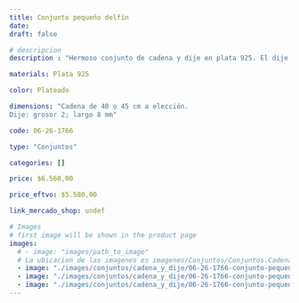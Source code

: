 ```yaml
---
title: Conjunto pequeño delfín
date: 
draft: false

# descripcion
description : "Hermoso conjunto de cadena y dije en plata 925. El dije es un delfín  pequeño calado. Muy delicado."

materials: Plata 925

color: Plateado

dimensions: "Cadena de 40 o 45 cm a elección.
Dije: grosor 2; largo 8 mm"

code: 06-26-1766

type: "Conjuntos"

categories: []

price: $6.560,00

price_eftvo: $5.580,00

link_mercado_shop: undef

# Images
# first image will be shown in the product page
images:
  # - image: "images/path_to_image"
  # La ubicacion de las imagenes es imagenes/Conjuntos/Conjuntos.Cadena y Dije/06-26-1766-conjunto-pequenio-delfin
  - image: "./images/conjuntos/cadena_y_dije/06-26-1766-conjunto-pequenio-delfin_a.jpg"
  - image: "./images/conjuntos/cadena_y_dije/06-26-1766-conjunto-pequenio-delfin_b.jpg"
  - image: "./images/conjuntos/cadena_y_dije/06-26-1766-conjunto-pequenio-delfin_c.jpg"
---
```


